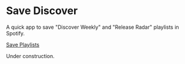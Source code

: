 # Save Discover

A quick app to save "Discover Weekly" and "Release Radar" playlists in Spotify.

[Save Playlists](http://www.save-playlists.com)

Under construction.